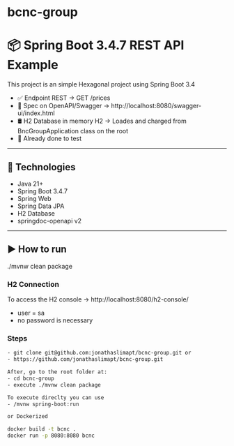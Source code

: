 # bcnc-group


# 📦 Spring Boot 3.4.7 REST API Example

This project is an simple Hexagonal project using Spring Boot 3.4

- ✅ Endpoint REST -> GET /prices
- 📄 Spec on OpenAPI/Swagger -> http://localhost:8080/swagger-ui/index.html
- 🛢️ H2 Database in memory H2 -> Loades and charged from BncGroupApplication class on the root 
- 🚀 Already done to test

---

## 🔧 Technologies

- Java 21+
- Spring Boot 3.4.7
- Spring Web
- Spring Data JPA
- H2 Database
- springdoc-openapi v2

---

## ▶️ How to run
./mvnw clean package

### H2 Connection
To access the H2 console -> http://localhost:8080/h2-console/
- user = sa
- no password is necessary

### Steps

```bash
- git clone git@github.com:jonathaslimapt/bcnc-group.git or
- https://github.com/jonathaslimapt/bcnc-group.git

After, go to the root folder at: 
- cd bcnc-group
- execute ./mvnw clean package

To execute direclty you can use 
- /mvnw spring-boot:run

or Dockerized

docker build -t bcnc .
docker run -p 8080:8080 bcnc


